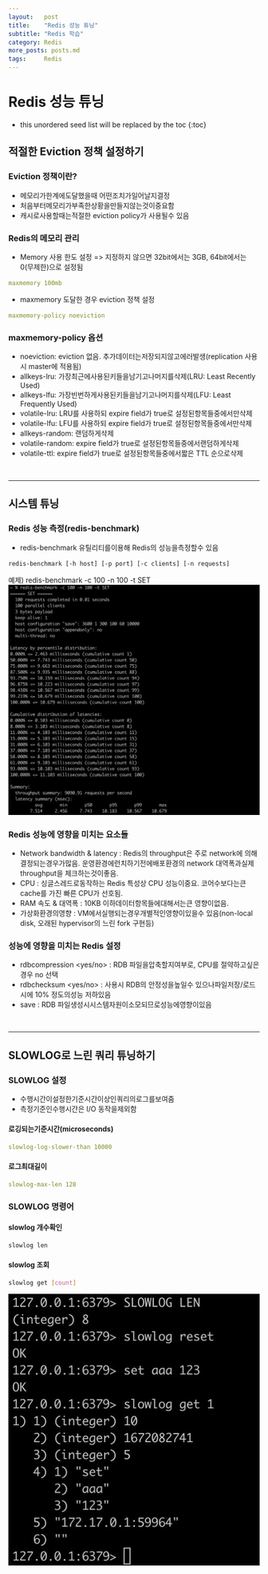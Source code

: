 ```yaml
---
layout:   post
title:    "Redis 성능 튜닝"
subtitle: "Redis 학습"
category: Redis
more_posts: posts.md
tags:     Redis
---
```

# Redis 성능 튜닝

<!--more-->
<!-- Table of contents -->
* this unordered seed list will be replaced by the toc
{:toc}

## 적절한 Eviction 정책 설정하기

### Eviction 정책이란?
- 메모리가한계에도달했을때 어떤조치가일어날지결정
- 처음부터메모리가부족한상황을만들지않는것이중요함
- 캐시로사용할때는적절한 eviction policy가 사용될수 있음

### Redis의 메모리 관리
- Memory 사용 한도 설정 => 지정하지 않으면 32bit에서는 3GB, 64bit에서는 0(무제한)으로 설정됨


``` yml
maxmemory 100mb
```

- maxmemory 도달한 경우 eviction 정책 설정


``` yml
maxmemory-policy noeviction
```

### maxmemory-policy 옵션
- noeviction: eviction 없음. 추가데이터는저장되지않고에러발생(replication 사용시 master에 적용됨)
- allkeys-lru: 가장최근에사용된키들을남기고나머지를삭제(LRU: Least Recently Used)
- allkeys-lfu: 가장빈번하게사용된키들을남기고나머지를삭제(LFU: Least Frequently Used)
- volatile-lru: LRU를 사용하되 expire field가 true로 설정된항목들중에서만삭제
- volatile-lfu: LFU를 사용하되 expire field가 true로 설정된항목들중에서만삭제
- allkeys-random: 랜덤하게삭제
- volatile-random: expire field가 true로 설정된항목들중에서랜덤하게삭제
- volatile-ttl: expire field가 true로 설정된항목들중에서짧은 TTL 순으로삭제

<br>
<hr>

## 시스템 튜닝

### Redis 성능 측정(redis-benchmark)
- redis-benchmark 유틸리티를이용해 Redis의 성능을측정할수 있음

``` bash
redis-benchmark [-h host] [-p port] [-c clients] [-n requests]
```

예제) redis-benchmark -c 100 -n 100 -t SET  
![image](/assets/img/redis/10-1.png)

### Redis 성능에 영향을 미치는 요소들
- Network bandwidth & latency : Redis의 throughput은 주로 network에 의해결정되는경우가많음. 운영환경에런치하기전에배포환경의 network 대역폭과실제 throughput을 체크하는것이좋음.
- CPU : 싱글스레드로동작하는 Redis 특성상 CPU 성능이중요. 코어수보다는큰 cache를 가진 빠른 CPU가 선호됨.
- RAM 속도 & 대역폭 : 10KB 이하데이터항목들에대해서는큰 영향이없음.
- 가상화환경의영향 : VM에서실행되는경우개별적인영향이있을수 있음(non-local disk, 오래된 hypervisor의 느린 fork 구현등)

### 성능에 영향을 미치는 Redis 설정
- rdbcompression <yes/no> : RDB 파일을압축할지여부로, CPU를 절약하고싶은경우 no 선택
- rdbchecksum <yes/no> : 사용시 RDB의 안정성을높일수 있으나파일저장/로드시에 10% 정도의성능 저하있음
- save : RDB 파일생성시시스템자원이소모되므로성능에영향이있음

<br>
<hr>

## SLOWLOG로 느린 쿼리 튜닝하기

### SLOWLOG 설정
- 수행시간이설정한기준시간이상인쿼리의로그를보여줌
- 측정기준인수행시간은 I/O 동작을제외함

#### 로깅되는기준시간(microseconds)
``` yml
slowlog-log-slower-than 10000
```

#### 로그최대길이
``` yml
slowlog-max-len 128
```

### SLOWLOG 명령어

#### slowlog 개수확인
``` bash
slowlog len
```

#### slowlog 조회
``` bash 
slowlog get [count]
```

![image](/assets/img/redis/10-2.png)